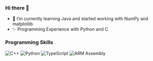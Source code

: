 ### Hi there 👋

- 🌱 I’m currently learning Java and started working with NumPy and matplotlib
- ✨ Programming Experience with Python and C

### Programming Skills

![C++](https://img.shields.io/badge/C++-Experienced-brightgreen)
![Python](https://img.shields.io/badge/Python-Intermediate-blue)
![TypeScript](https://img.shields.io/badge/TypeScript-Beginner-orange)
![ARM Assembly](https://img.shields.io/badge/ARM%20Assembly-Beginner-red)



<!--
**noraberinger/noraberinger** is a ✨ _special_ ✨ repository because its `README.md` (this file) appears on your GitHub profile.

Here are some ideas to get you started:

- 🔭 I’m currently working on ...
- 🌱 I’m currently learning ...
- 👯 I’m looking to collaborate on ...
- 🤔 I’m looking for help with ...
- 💬 Ask me about ...
- 📫 How to reach me: ...
- 😄 Pronouns: ...
- ⚡ Fun fact: ...
-->
